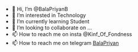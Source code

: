 - 👋 Hi, I’m @BalaPriyanB
- 👀 I’m interested in Technology
- 🌱 I’m currently learning Student
- 💞️ I’m looking to collaborate on ...
- 📫 How to reach me on insta @Kinf_Of_Fondness
- 📫 How to reach me on telegram [BalaPriyan](https://t.me/BalaPriyanB)

<!---
BalaPriyan/BalaPriyan is a ✨ special ✨ repository because its `README.md` (this file) appears on your GitHub profile.
You can click the Preview link to take a look at your changes.
--->
